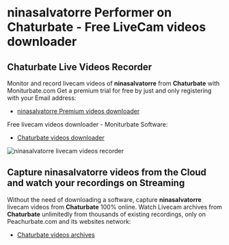 # ninasalvatorre Performer on Chaturbate - Free LiveCam videos downloader

## Chaturbate Live Videos Recorder

Monitor and record livecam videos of **ninasalvatorre** from **Chaturbate** with Moniturbate.com
Get a premium trial for free by just and only registering with your Email address:
* [ninasalvatorre Premium videos downloader](https://moniturbate.com/request-demo-licence-key.html)

Free livecam videos downloader - Moniturbate Software:
* [Chaturbate videos downloader](https://moniturbate.com/moniturbate-download-software.html)

![ninasalvatorre livecam videos recorder](https://peachurnet.com/templates/moniturbate-software.png)


## Capture ninasalvatorre videos from the Cloud and watch your recordings on Streaming

Without the need of downloading a software, capture **ninasalvatorre** livecam videos from **Chaturbate** 100% online.
Watch Livecam archives from **Chaturbate** unlimitedly from thousands of existing recordings, only on Peachurbate.com and its websites network:
* [Chaturbate videos archives](https://peachurnet.com/)